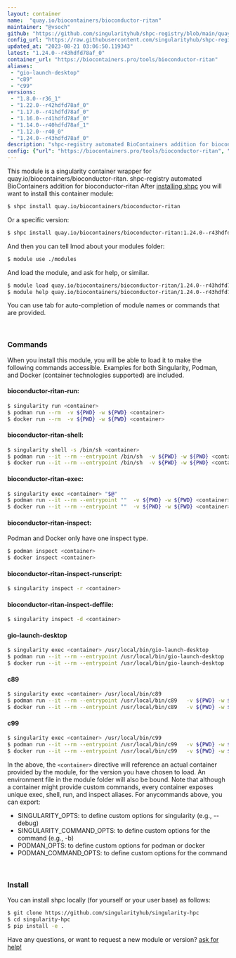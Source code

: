 ```yaml
---
layout: container
name:  "quay.io/biocontainers/bioconductor-ritan"
maintainer: "@vsoch"
github: "https://github.com/singularityhub/shpc-registry/blob/main/quay.io/biocontainers/bioconductor-ritan/container.yaml"
config_url: "https://raw.githubusercontent.com/singularityhub/shpc-registry/main/quay.io/biocontainers/bioconductor-ritan/container.yaml"
updated_at: "2023-08-21 03:06:50.119343"
latest: "1.24.0--r43hdfd78af_0"
container_url: "https://biocontainers.pro/tools/bioconductor-ritan"
aliases:
 - "gio-launch-desktop"
 - "c89"
 - "c99"
versions:
 - "1.8.0--r36_1"
 - "1.22.0--r42hdfd78af_0"
 - "1.17.0--r41hdfd78af_0"
 - "1.16.0--r41hdfd78af_0"
 - "1.14.0--r40hdfd78af_1"
 - "1.12.0--r40_0"
 - "1.24.0--r43hdfd78af_0"
description: "shpc-registry automated BioContainers addition for bioconductor-ritan"
config: {"url": "https://biocontainers.pro/tools/bioconductor-ritan", "maintainer": "@vsoch", "description": "shpc-registry automated BioContainers addition for bioconductor-ritan", "latest": {"1.24.0--r43hdfd78af_0": "sha256:7730797585dbd3551df864b8efae776b4aa0f8a61978d8d6b17ccb96bdd3a211"}, "tags": {"1.8.0--r36_1": "sha256:cdbb92aa8369d23ed96e47fdca858a2e3eadc7f7ccec13dd90ab7eeedc4de399", "1.22.0--r42hdfd78af_0": "sha256:4847a907fbcc9c8bc82a8605c8de6cb45ec20ec8e8bdb83237c2091ccb8f4c2e", "1.17.0--r41hdfd78af_0": "sha256:8226cd0159029ee6f4cb33355494116fb4e65a64cf4a8228f4eea775eae18bc3", "1.16.0--r41hdfd78af_0": "sha256:1bf84f29a49ab2b9007cc5409ef1e7c9923cdaad85ea23b38487608fd708f4f1", "1.14.0--r40hdfd78af_1": "sha256:e2c3577e05b6cc2507ab0320b5d9811d790898e45297655c59098a08ae800ebd", "1.12.0--r40_0": "sha256:b70f6cf02a0481576fc918b15314b5424241b0e7b9a24938cb4866ce4113dd5c", "1.24.0--r43hdfd78af_0": "sha256:7730797585dbd3551df864b8efae776b4aa0f8a61978d8d6b17ccb96bdd3a211"}, "docker": "quay.io/biocontainers/bioconductor-ritan", "aliases": {"gio-launch-desktop": "/usr/local/bin/gio-launch-desktop", "c89": "/usr/local/bin/c89", "c99": "/usr/local/bin/c99"}}
---
```


This module is a singularity container wrapper for quay.io/biocontainers/bioconductor-ritan.
shpc-registry automated BioContainers addition for bioconductor-ritan
After [installing shpc](#install) you will want to install this container module:


```bash
$ shpc install quay.io/biocontainers/bioconductor-ritan
```

Or a specific version:

```bash
$ shpc install quay.io/biocontainers/bioconductor-ritan:1.24.0--r43hdfd78af_0
```

And then you can tell lmod about your modules folder:

```bash
$ module use ./modules
```

And load the module, and ask for help, or similar.

```bash
$ module load quay.io/biocontainers/bioconductor-ritan/1.24.0--r43hdfd78af_0
$ module help quay.io/biocontainers/bioconductor-ritan/1.24.0--r43hdfd78af_0
```

You can use tab for auto-completion of module names or commands that are provided.

<br>

### Commands

When you install this module, you will be able to load it to make the following commands accessible.
Examples for both Singularity, Podman, and Docker (container technologies supported) are included.

#### bioconductor-ritan-run:

```bash
$ singularity run <container>
$ podman run --rm  -v ${PWD} -w ${PWD} <container>
$ docker run --rm  -v ${PWD} -w ${PWD} <container>
```

#### bioconductor-ritan-shell:

```bash
$ singularity shell -s /bin/sh <container>
$ podman run --it --rm --entrypoint /bin/sh  -v ${PWD} -w ${PWD} <container>
$ docker run --it --rm --entrypoint /bin/sh  -v ${PWD} -w ${PWD} <container>
```

#### bioconductor-ritan-exec:

```bash
$ singularity exec <container> "$@"
$ podman run --it --rm --entrypoint ""  -v ${PWD} -w ${PWD} <container> "$@"
$ docker run --it --rm --entrypoint ""  -v ${PWD} -w ${PWD} <container> "$@"
```

#### bioconductor-ritan-inspect:

Podman and Docker only have one inspect type.

```bash
$ podman inspect <container>
$ docker inspect <container>
```

#### bioconductor-ritan-inspect-runscript:

```bash
$ singularity inspect -r <container>
```

#### bioconductor-ritan-inspect-deffile:

```bash
$ singularity inspect -d <container>
```


#### gio-launch-desktop

```bash
$ singularity exec <container> /usr/local/bin/gio-launch-desktop
$ podman run --it --rm --entrypoint /usr/local/bin/gio-launch-desktop   -v ${PWD} -w ${PWD} <container> -c " $@"
$ docker run --it --rm --entrypoint /usr/local/bin/gio-launch-desktop   -v ${PWD} -w ${PWD} <container> -c " $@"
```


#### c89

```bash
$ singularity exec <container> /usr/local/bin/c89
$ podman run --it --rm --entrypoint /usr/local/bin/c89   -v ${PWD} -w ${PWD} <container> -c " $@"
$ docker run --it --rm --entrypoint /usr/local/bin/c89   -v ${PWD} -w ${PWD} <container> -c " $@"
```


#### c99

```bash
$ singularity exec <container> /usr/local/bin/c99
$ podman run --it --rm --entrypoint /usr/local/bin/c99   -v ${PWD} -w ${PWD} <container> -c " $@"
$ docker run --it --rm --entrypoint /usr/local/bin/c99   -v ${PWD} -w ${PWD} <container> -c " $@"
```



In the above, the `<container>` directive will reference an actual container provided
by the module, for the version you have chosen to load. An environment file in the
module folder will also be bound. Note that although a container
might provide custom commands, every container exposes unique exec, shell, run, and
inspect aliases. For anycommands above, you can export:

 - SINGULARITY_OPTS: to define custom options for singularity (e.g., --debug)
 - SINGULARITY_COMMAND_OPTS: to define custom options for the command (e.g., -b)
 - PODMAN_OPTS: to define custom options for podman or docker
 - PODMAN_COMMAND_OPTS: to define custom options for the command

<br>

### Install

You can install shpc locally (for yourself or your user base) as follows:

```bash
$ git clone https://github.com/singularityhub/singularity-hpc
$ cd singularity-hpc
$ pip install -e .
```

Have any questions, or want to request a new module or version? [ask for help!](https://github.com/singularityhub/singularity-hpc/issues)